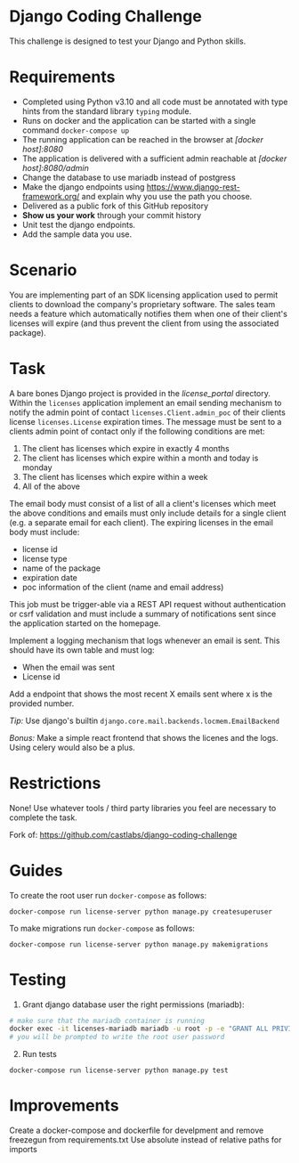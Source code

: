Django Coding Challenge
=======================

This challenge is designed to test your Django and Python skills.

Requirements
============

- Completed using Python v3.10 and all code must be annotated with type hints from the standard library `typing` module.
- Runs on docker and the application can be started with a single command `docker-compose up`
- The running application can be reached in the browser at *[docker host]:8080*
- The application is delivered with a sufficient admin reachable at *[docker host]:8080/admin*
- Change the database to use mariadb instead of postgress
- Make the django endpoints using https://www.django-rest-framework.org/ and explain why you use the path you choose.
- Delivered as a public fork of this GitHub repository
- **Show us your work** through your commit history
- Unit test the django endpoints.
- Add the sample data you use.

Scenario
========

You are implementing part of an SDK licensing application used to permit clients to download the company's proprietary software. The sales team needs a feature which automatically notifies them when one of their client's licenses will expire (and thus prevent the client from using the associated package).

Task
====

A bare bones Django project is provided in the *license_portal* directory. Within the `licenses` application implement an email sending mechanism to notify the admin point of contact `licenses.Client.admin_poc` of their clients license `licenses.License` expiration times. The message must be sent to a clients admin point of contact only if the following conditions are met:

1) The client has licenses which expire in exactly 4 months
2) The client has licenses which expire within a month and today is monday
3) The client has licenses which expire within a week
4) All of the above

The email body must consist of a list of all a client's licenses which meet the above conditions and emails must only include details for a single client (e.g. a separate email for each client). The expiring licenses in the email body must include:

- license id
- license type
- name of the package
- expiration date
- poc information of the client (name and email address)

This job must be trigger-able via a REST API request without authentication or csrf validation and must include a summary of notifications sent since the application started on the homepage.

Implement a logging mechanism that logs whenever an email is sent. This should have its own table and must log:
- When the email was sent
- License id

Add a endpoint that shows the most recent X emails sent where x is the provided number.



_Tip:_ Use django's builtin `django.core.mail.backends.locmem.EmailBackend`

_Bonus:_ Make a simple react frontend that shows the licenes and the logs. Using celery would also be a plus.

Restrictions
============

None! Use whatever tools / third party libraries you feel are necessary to complete the task.

Fork of: https://github.com/castlabs/django-coding-challenge

Guides
======

To create the root user run `docker-compose` as follows: 
```
docker-compose run license-server python manage.py createsuperuser
```

To make migrations run `docker-compose` as follows: 
```
docker-compose run license-server python manage.py makemigrations
```

Testing
=======

1. Grant django database user the right permissions (mariadb):
```bash
# make sure that the mariadb container is running
docker exec -it licenses-mariadb mariadb -u root -p -e "GRANT ALL PRIVILEGES ON test_licenses.* TO 'admin'@'%';"
# you will be prompted to write the root user password
```
2. Run tests
```
docker-compose run license-server python manage.py test
```

Improvements
============

Create a docker-compose and dockerfile for develpment and remove freezegun from requirements.txt
Use absolute instead of relative paths for imports

